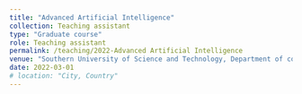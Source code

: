 ```yaml
---
title: "Advanced Artificial Intelligence"
collection: Teaching assistant
type: "Graduate course"
role: Teaching assistant
permalink: /teaching/2022-Advanced Artificial Intelligence
venue: "Southern University of Science and Technology, Department of computer science and engineering"
date: 2022-03-01
# location: "City, Country"
---
```

